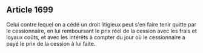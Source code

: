 Article 1699
----
Celui contre lequel on a cédé un droit litigieux peut s'en faire tenir quitte
par le cessionnaire, en lui remboursant le prix réel de la cession avec les
frais et loyaux coûts, et avec les intérêts à compter du jour où le cessionnaire
a payé le prix de la cession à lui faite.
